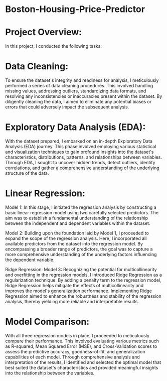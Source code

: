 # Boston-Housing-Price-Predictor


# Project Overview:

In this project, I conducted the following tasks:

# Data Cleaning:
To ensure the dataset's integrity and readiness for analysis, I meticulously performed a series of data cleaning procedures. This involved handling missing values, addressing outliers, standardizing data formats, and resolving any inconsistencies or inaccuracies present within the dataset. By diligently cleaning the data, I aimed to eliminate any potential biases or errors that could adversely impact the subsequent analysis.

# Exploratory Data Analysis (EDA):
With the dataset prepared, I embarked on an in-depth Exploratory Data Analysis (EDA) journey. This phase involved employing various statistical and visualization techniques to gain profound insights into the dataset's characteristics, distributions, patterns, and relationships between variables. Through EDA, I sought to uncover hidden trends, detect outliers, identify correlations, and gather a comprehensive understanding of the underlying structure of the data.

# Linear Regression:
Model 1:
In this stage, I initiated the regression analysis by constructing a basic linear regression model using two carefully selected predictors. The aim was to establish a fundamental understanding of the relationship between the independent and dependent variables within the dataset.

Model 2:
Building upon the foundation laid by Model 1, I proceeded to expand the scope of the regression analysis. Here, I incorporated all available predictors from the dataset into the regression model. By encompassing a broader range of predictors, the goal was to capture a more comprehensive understanding of the underlying factors influencing the dependent variable.

Ridge Regression:
Model 3:
Recognizing the potential for multicollinearity and overfitting in the regression models, I introduced Ridge Regression as a regularization technique. By adding a penalty term to the regression model, Ridge Regression helps mitigate the effects of multicollinearity and improves the model's generalization performance. Implementing Ridge Regression aimed to enhance the robustness and stability of the regression analysis, thereby yielding more reliable and interpretable results.

# Model Comparison:
With all three regression models in place, I proceeded to meticulously compare their performance. This involved evaluating various metrics such as R-squared, Mean Squared Error (MSE), and Cross-Validation scores to assess the predictive accuracy, goodness-of-fit, and generalization capabilities of each model. Through comprehensive analysis and interpretation of the results, I identified and selected the optimal model that best suited the dataset's characteristics and provided meaningful insights into the relationship between the variables.
